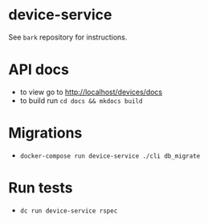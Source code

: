 # device-service

See `bark` repository for instructions.

# API docs
- to view go to [http://localhost/devices/docs](http://localhost/devices/docs)
- to build run `cd docs && mkdocs build`

# Migrations
- `docker-compose run device-service ./cli db_migrate`

# Run tests
- `dc run device-service rspec`